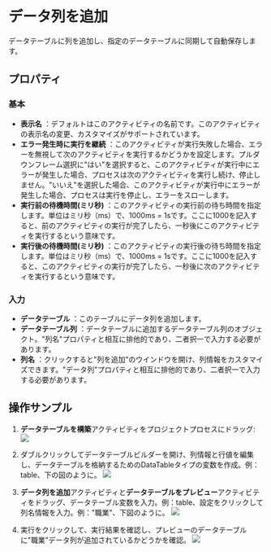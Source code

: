 # データ列を追加

データテーブルに列を追加し、指定のデータテーブルに同期して自動保存します。

## プロパティ

### 基本

- **表示名** ：デフォルトはこのアクティビティの名前です。このアクティビティの表示名の変更、カスタマイズがサポートされています。
- **エラー発生時に実行を継続** ：このアクティビティが実行失敗した場合、エラーを無視して次のアクティビティを実行するかどうかを設定します。プルダウンフレーム選択に"はい"を選択すると、このアクティビティが実行中にエラーが発生した場合、プロセスは次のアクティビティを実行し続け、停止しません。"いいえ"を選択した場合、このアクティビティが実行中にエラーが発生した場合、プロセスは実行を停止し、エラーをスローします。
- **実行前の待機時間(ミリ秒)** ：このアクティビティの実行前の待ち時間を指定します。単位はミリ秒（ms）で、1000ms = 1sです。ここに1000を記入すると、前のアクティビティの実行が完了したら、一秒後にこのアクティビティを実行するという意味です。
- **実行後の待機時間(ミリ秒)** ：このアクティビティの実行後の待ち時間を指定します。単位はミリ秒（ms）で、1000ms = 1sです。ここに1000を記入すると、このアクティビティの実行が完了したら、一秒後に次のアクティビティを実行するという意味です。


### 入力

- **データテーブル** ：このテーブルにデータ列を追加します。
- **データテーブル列** ：データテーブルに追加するデータテーブル列のオブジェクト。"列名"プロパティと相互に排他的であり、二者択一で入力する必要があります。
- **列名** ：クリックすると"列を追加"のウインドウを開け、列情報をカスタマイズできます。"データ列"プロパティと相互に排他的であり、二者択一で入力する必要があります。

## 操作サンプル

1. **データテーブルを構築**アクティビティをプロジェクトプロセスにドラッグ:
![](https://docimages.blob.core.chinacloudapi.cn/images/Activities/BulidDataTable20201224.png)

2. ダブルクリックしてデータテーブルビルダーを開け、列情報と行値を編集し、データテーブルを格納するためのDataTableタイプの変数を作成。例：table、下の図のように。
![](https://docimages.blob.core.chinacloudapi.cn/images/Activities/BulidDataTable2020122402.png)

3. **データ列を追加**アクティビティと**データテーブルをプレビュー**アクティビティをドラッグ、データテーブル変数を入力。例：table、設定をクリックして列名情報を入力。例："職業"、下図のように。
![](https://docimages.blob.core.chinacloudapi.cn/images/Activities/AddColumn20201228.png)

4. 実行をクリックして、実行結果を確認し、プレビューのデータテーブルに"職業"データ列が追加されているかどうかを確認。
![](https://docimages.blob.core.chinacloudapi.cn/images/Activities/AddColumn2020122802.png)